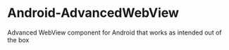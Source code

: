 # Android-AdvancedWebView
Advanced WebView component for Android that works as intended out of the box
